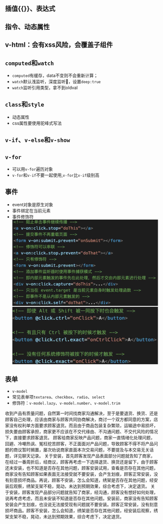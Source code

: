 ## 插值{{}}、表达式
## 指令、动态属性
## v-html：会有xss风险，会覆盖子组件
## `computed`和`watch`
* `computed`有缓存，data不变则不会重新计算；
* `watch`默认浅监听，深度监听，设置`deep:true`
* `watch`监听引用类型，拿不到oldval
## `class`和`style`
* 动态属性
* css属性要使用驼峰式写法
## `v-if`、`v-else`和`v-show`
## `v-for`
* 可以用`v-for`遍历对象
* `v-for`和`v-if`不要一起使用,`v-for`比`v-if`级别高
## 事件
* event对象是原生对象
* 事件绑定在当前元素
* 事件修饰符
![事件修饰符](./img/事件修饰符.png)
![按键修饰符](./img/按键修饰符.png)
## 表单
* `v-model`
* 常见表单项`textarea`、`checkbox`、`radio`、`select`
* 修饰符：`v-model.lazy`、`v-model.number`、`v-model.trim`

收到产品有质量问题，自然第一时间找商家沟通解决，至于是要退货、换货、还是顾客自己处理，应该由商家与顾客共同协商解决，商讨一个双方都同意的方案，店家没有权利单方面要求顾客退货。而且由于商品包装复杂繁琐，运输途中易损坏，损失要由顾客承担，商家更不应该在不交代缘由、不沟通问题、不交代风险的情况下，直接要求顾客退货。
顾客给商家反映产品问题，商家一直情绪化处理问题，回避、冷嘲热讽、冤枉挖苦顾客，不正面面对产品问题，导致顾客不得不将产品问题的商议暂时搁置，屡次劝说商家直面本次交易问题，不要提及与本交易无关话题，详见聊天记录。
关于安装，首先顾客发现产品表面部分问题就告知了商家，在经过一番周折后，经商议，顾客再考虑一下选择退货、换货还是留下，由于顾客还未安装，也不知道是否存在其他问题，顾客安装试用，查看是否存在其他问题，商家没有告知顾客如果表面无法接受就不要安装，会产生划痕，顾客正常安装，没有刻意损坏商品。再说，顾客不安装，怎么会知道，绣架是否存在其他问题，经安装后观察，绣架支架不稳，晃动，未达到预期效果，综合考虑下，决定退货。
关于安装，顾客发现产品部分问题就告知了商家，经沟通，顾客没有想好如何处理，说再考虑考虑，而且未安装不知道是否存在其他问题。安装前，商家没有告知顾客安装会产生划痕，也没说无法接受现有问题就不要安装。顾客正常安装，没有刻意损坏商品。顾客不安装，怎么会知道，绣架是否存在其他问题，经安装后观察，绣架支架不稳，晃动，未达到预期效果，综合考虑下，决定退货。